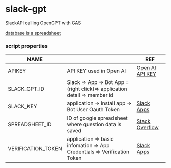 # slack-gpt

SlackAPI calling OpenGPT with [GAS](https://script.google.com/)

[database is a spreadsheet](https://docs.google.com/spreadsheets/)

### script properties

| NAME               |                                                                          | REF                                                                                                       |
| ------------------ | ------------------------------------------------------------------------ | --------------------------------------------------------------------------------------------------------- |
| APIKEY             | API KEY used in Open AI                                                  | [Open AI API KEY](https://platform.openai.com/account/api-keys)                                           |
| SLACK_GPT_ID       | Slack => App => Bot App =(right click)=> application detail => member id |                                                                                                           |
| SLACK_KEY          | application => install app => Bot User Oauth Token                       | [Slack Apps](https://api.slack.com/apps)                                                                  |
| SPREADSHEET_ID     | ID of google spreadsheet where question data is saved                    | [Stack Overflow](https://stackoverflow.com/questions/36061433/how-to-do-i-locate-a-google-spreadsheet-id) |
| VERIFICATION_TOKEN | application => basic infomation => App Credentials => Verification Token | [Slack Apps](https://api.slack.com/apps)                                                                  |
